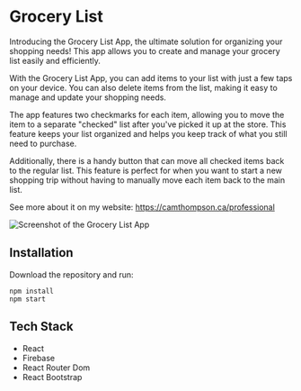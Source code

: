 # Grocery List

Introducing the Grocery List App, the ultimate solution for organizing your shopping needs! This app allows you to create and manage your grocery list easily and efficiently.

With the Grocery List App, you can add items to your list with just a few taps on your device. You can also delete items from the list, making it easy to manage and update your shopping needs.

The app features two checkmarks for each item, allowing you to move the item to a separate "checked" list after you've picked it up at the store. This feature keeps your list organized and helps you keep track of what you still need to purchase.

Additionally, there is a handy button that can move all checked items back to the regular list. This feature is perfect for when you want to start a new shopping trip without having to manually move each item back to the main list.

See more about it on my website: https://camthompson.ca/professional

![Screenshot of the Grocery List App](https://camthompson.ca/grocery-list.png "Grocery List App")

## Installation

Download the repository and run:

    npm install
    npm start

## Tech Stack

- React
- Firebase
- React Router Dom
- React Bootstrap
